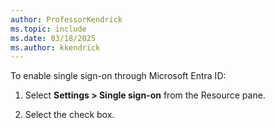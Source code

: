 ```yaml
---
author: ProfessorKendrick
ms.topic: include
ms.date: 03/18/2025
ms.author: kkendrick
---
```


To enable single sign-on through Microsoft Entra ID:

1. Select **Settings > Single sign-on** from the Resource pane.

1. Select the check box.